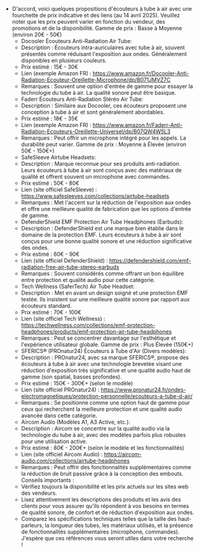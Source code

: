 - D'accord, voici quelques propositions d'écouteurs à tube à air avec une fourchette de prix indicative et des liens (au 14 avril 2025). Veuillez noter que les prix peuvent varier en fonction du vendeur, des promotions et de la disponibilité.
  Gamme de prix : Basse à Moyenne (environ 20€ - 50€)
  * Docooler Écouteurs Anti-Radiation Air Tube:
   * Description : Écouteurs intra-auriculaires avec tube à air, souvent présentés comme réduisant l'exposition aux ondes. Généralement disponibles en plusieurs couleurs.
   * Prix estimé : 15€ - 30€
   * Lien (exemple Amazon FR) : https://www.amazon.fr/Docooler-Anti-Radiation-Ecouteur-Oreillette-Microphone/dp/B071JMVZ7C
   * Remarques : Souvent une option d'entrée de gamme pour essayer la technologie du tube à air. La qualité sonore peut être basique.
  * Faderr Écouteurs Anti-Radiation Stéréo Air Tube:
   * Description : Similaire aux Docooler, ces écouteurs proposent une conception à tube à air et sont généralement abordables.
   * Prix estimé : 18€ - 35€
   * Lien (exemple Amazon FR) : https://www.amazon.fr/Faderr-Anti-Radiation-Ecouteurs-Oreillette-Universel/dp/B07QW4W5L3
   * Remarques : Peut offrir un microphone intégré pour les appels. La durabilité peut varier.
  Gamme de prix : Moyenne à Élevée (environ 50€ - 150€+)
  * SafeSleeve Airtube Headsets:
   * Description : Marque reconnue pour ses produits anti-radiation. Leurs écouteurs à tube à air sont conçus avec des matériaux de qualité et offrent souvent un microphone avec commandes.
   * Prix estimé : 50€ - 80€
   * Lien (site officiel SafeSleeve) : https://www.safesleeves.com/collections/airtube-headsets
   * Remarques : Met l'accent sur la réduction de l'exposition aux ondes et offre une meilleure qualité de fabrication que les options d'entrée de gamme.
  * DefenderShield EMF Protection Air Tube Headphones (Earbuds):
   * Description : DefenderShield est une marque bien établie dans le domaine de la protection EMF. Leurs écouteurs à tube à air sont conçus pour une bonne qualité sonore et une réduction significative des ondes.
   * Prix estimé : 60€ - 90€
   * Lien (site officiel DefenderShield) : https://defendershield.com/emf-radiation-free-air-tube-stereo-earbuds
   * Remarques : Souvent considérés comme offrant un bon équilibre entre protection et qualité audio pour cette catégorie.
  * Tech Wellness (SaferTech) Air Tube Headset:
   * Description : Met en avant un design soigné et une protection EMF testée. Ils insistent sur une meilleure qualité sonore par rapport aux écouteurs standard.
   * Prix estimé : 70€ - 100€
   * Lien (site officiel Tech Wellness) : https://techwellness.com/collections/emf-protection-headphones/products/emf-protection-air-tube-headphones
   * Remarques : Peut se concentrer davantage sur l'esthétique et l'expérience utilisateur globale.
  Gamme de prix : Plus Élevée (150€+)
  * SFERICS® (PROnatur24) Écouteurs à Tube d'Air (Divers modèles):
   * Description : PROnatur24, avec sa marque SFERICS®, propose des écouteurs à tube à air avec une technologie brevetée visant une réduction d'exposition très significative et une qualité audio haut de gamme (son spatial, basses profondes).
   * Prix estimé : 150€ - 300€+ (selon le modèle)
   * Lien (site officiel PROnatur24) : https://www.pronatur24.fr/ondes-electromagnetiques/protection-personnelle/ecouteurs-a-tube-d-air/
   * Remarques : Se positionne comme une option haut de gamme pour ceux qui recherchent la meilleure protection et une qualité audio avancée dans cette catégorie.
  * Aircom Audio (Modèles A1, A3 Active, etc.):
   * Description : Aircom se concentre sur la qualité audio via la technologie du tube à air, avec des modèles parfois plus robustes pour une utilisation active.
   * Prix estimé : 80€ - 200€+ (selon le modèle et les fonctionnalités)
   * Lien (site officiel Aircom Audio) : https://aircom-audio.com/collections/airtube-headphones
   * Remarques : Peut offrir des fonctionnalités supplémentaires comme la réduction de bruit passive grâce à la conception des embouts.
  Conseils importants :
  * Vérifiez toujours la disponibilité et les prix actuels sur les sites web des vendeurs.
  * Lisez attentivement les descriptions des produits et les avis des clients pour vous assurer qu'ils répondent à vos besoins en termes de qualité sonore, de confort et de réduction d'exposition aux ondes.
  * Comparez les spécifications techniques telles que la taille des haut-parleurs, la longueur des tubes, les matériaux utilisés, et la présence de fonctionnalités supplémentaires (microphone, commandes).
  J'espère que ces références vous seront utiles dans votre recherche !
